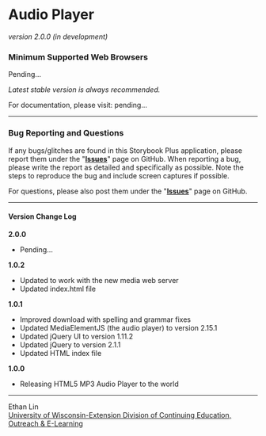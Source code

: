 # Audio Player 
_version 2.0.0 (in development)_

### Minimum Supported Web Browsers
Pending...

*Latest stable version is always recommended.*

For documentation, please visit: pending...

---
### Bug Reporting and Questions
If any bugs/glitches are found in this Storybook Plus application, please report them under the "**[Issues](https://github.com/oel-mediateam/audioplayer/issues)**" page on GitHub. When reporting a bug, please write the report as detailed and specifically as possible. Note the steps to reproduce the bug and include screen captures if possible.

For questions, please also post them under the "**[Issues](https://github.com/oel-mediateam/audioplayer/issues)**" page on GitHub.

---
#### Version Change Log

**2.0.0**
* Pending...

**1.0.2**
* Updated to work with the new media web server
* Updated index.html file

**1.0.1**
* Improved download with spelling and grammar fixes
* Updated MediaElementJS (the audio player) to version 2.15.1
* Updated jQuery UI to version 1.11.2
* Updated jQuery to version 2.1.1
* Updated HTML index file

**1.0.0**
* Releasing HTML5 MP3 Audio Player to the world

---
Ethan Lin  
[University of Wisconsin-Extension Division of Continuing Education, Outreach & E-Learning](http://ce.uwex.edu/)